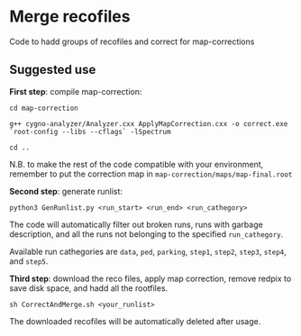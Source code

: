 # Merge recofiles

Code to hadd groups of recofiles and correct for map-corrections

## Suggested use

**First step**: compile map-correction:
```
cd map-correction

g++ cygno-analyzer/Analyzer.cxx ApplyMapCorrection.cxx -o correct.exe `root-config --libs --cflags` -lSpectrum

cd ..
```

N.B. to make the rest of the code compatible with your environment, remember to put the correction map in `map-correction/maps/map-final.root`

**Second step**: generate runlist:
```
python3 GenRunlist.py <run_start> <run_end> <run_cathegory>
```
The code will automatically filter out broken runs, runs with garbage description, and all the runs not belonging to the specified `run_cathegory`.

Available run cathegories are `data`, `ped`, `parking`, `step1`, `step2`, `step3`, `step4`, and `step5`.

**Third step**: download the reco files, apply map correction, remove redpix to save disk space, and hadd all the rootfiles.

```
sh CorrectAndMerge.sh <your_runlist>
```

The downloaded recofiles will be automatically deleted after usage.